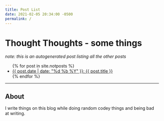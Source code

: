 ```yaml
---
title: Post List
date: 2021-02-05 20:34:00 -0500
permalink: /
---
```

# Thought Thoughts - some things

*note: this is an autogenerated post listing all the other posts*

<ul>
{% for post in site.notposts %}
<li><a href="{{ post.url }}">{{ post.date | date: "%d %b %Y" }}: {{ post.title }}</a></li>
{% endfor %}
</ul>

---

## About
I write things on this blog while doing random codey things and being bad at writing.
